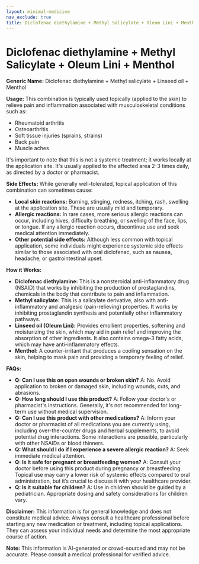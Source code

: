 ```yaml
---
layout: minimal-medicine
nav_exclude: true
title: Diclofenac diethylamine + Methyl Salicylate + Oleum Lini + Menthol
---
```


# Diclofenac diethylamine + Methyl Salicylate + Oleum Lini + Menthol

**Generic Name:** Diclofenac diethylamine + Methyl salicylate + Linseed oil + Menthol

**Usage:** This combination is typically used topically (applied to the skin) to relieve pain and inflammation associated with musculoskeletal conditions such as:

* Rheumatoid arthritis
* Osteoarthritis
* Soft tissue injuries (sprains, strains)
* Back pain
* Muscle aches

It's important to note that this is not a systemic treatment; it works locally at the application site.  It's usually applied to the affected area 2-3 times daily, as directed by a doctor or pharmacist.


**Side Effects:** While generally well-tolerated, topical application of this combination can sometimes cause:

* **Local skin reactions:**  Burning, stinging, redness, itching, rash, swelling at the application site. These are usually mild and temporary.
* **Allergic reactions:**  In rare cases, more serious allergic reactions can occur, including hives, difficulty breathing, or swelling of the face, lips, or tongue.  If any allergic reaction occurs, discontinue use and seek medical attention immediately.
* **Other potential side effects:** Although less common with topical application, some individuals might experience systemic side effects similar to those associated with oral diclofenac, such as nausea, headache, or gastrointestinal upset.


**How it Works:**

* **Diclofenac diethylamine:**  This is a nonsteroidal anti-inflammatory drug (NSAID) that works by inhibiting the production of prostaglandins, chemicals in the body that contribute to pain and inflammation.
* **Methyl salicylate:** This is a salicylate derivative, also with anti-inflammatory and analgesic (pain-relieving) properties. It works by inhibiting prostaglandin synthesis and potentially other inflammatory pathways.
* **Linseed oil (Oleum Lini):**  Provides emollient properties, softening and moisturizing the skin, which may aid in pain relief and improving the absorption of other ingredients. It also contains omega-3 fatty acids, which may have anti-inflammatory effects.
* **Menthol:**  A counter-irritant that produces a cooling sensation on the skin, helping to mask pain and providing a temporary feeling of relief.


**FAQs:**

* **Q: Can I use this on open wounds or broken skin?**  A: No. Avoid application to broken or damaged skin, including wounds, cuts, and abrasions.
* **Q: How long should I use this product?** A:  Follow your doctor's or pharmacist's instructions. Generally, it's not recommended for long-term use without medical supervision.
* **Q: Can I use this product with other medications?** A:  Inform your doctor or pharmacist of all medications you are currently using, including over-the-counter drugs and herbal supplements, to avoid potential drug interactions. Some interactions are possible, particularly with other NSAIDs or blood thinners.
* **Q: What should I do if I experience a severe allergic reaction?** A:  Seek immediate medical attention.
* **Q: Is it safe for pregnant or breastfeeding women?** A:  Consult your doctor before using this product during pregnancy or breastfeeding.  Topical use may carry a lower risk of systemic effects compared to oral administration, but it’s crucial to discuss it with your healthcare provider.
* **Q: Is it suitable for children?** A: Use in children should be guided by a pediatrician.  Appropriate dosing and safety considerations for children vary.


**Disclaimer:** This information is for general knowledge and does not constitute medical advice. Always consult a healthcare professional before starting any new medication or treatment, including topical applications.  They can assess your individual needs and determine the most appropriate course of action.


**Note:** This information is AI-generated or crowd-sourced and may not be accurate. Please consult a medical professional for verified advice.